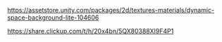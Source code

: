 https://assetstore.unity.com/packages/2d/textures-materials/dynamic-space-background-lite-104606

https://share.clickup.com/t/h/20x4bn/5QX80388XI9F4P1
